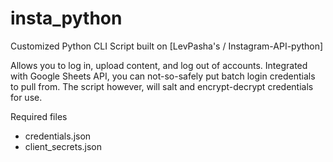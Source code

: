 # insta_python
Customized Python CLI Script built on [LevPasha's / Instagram-API-python]

Allows you to log in, upload content, and log out of accounts.
Integrated with Google Sheets API, you can not-so-safely put batch login credentials to pull from.
The script however, will salt and encrypt-decrypt credentials for use.

Required files
- credentials.json
- client_secrets.json
